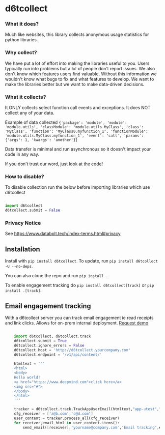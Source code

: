 # d6tcollect

### What it does?

Much like websites, this library collects anonymous usage statistics for python libraries.

### Why collect?

We have put a lot of effort into making the libraries useful to you. Users typically run into problems but a lot of people don't report issues. We also don't know which features users find valuable. Without this information we wouldn't know what bugs to fix and what features to develop. We want to make the libraries better but we want to make data-driven decisions.

### What it collects?

It ONLY collects select function call events and exceptions. It does NOT collect any of your data.

Example of data collected `{'package': 'module', 'module': 'module.utils', 'classModule': 'module.utils.MyClass', 'class': 'MyClass', 'function': 'MyClass0.myfunction_1', 'functionModule': 'module.utils.MyClass.myfunction_1', 'event': 'call', 'params': {'args': 1, 'kwargs': 'another'}}`

Data transfer is minimal and run asynchronous so it doesn't impact your code in any way.

If you don't trust our word, just look at the code!

### How to disable?

To disable collection run the below before importing libraries which use d6tcollect

```python

import d6tcollect
d6tcollect.submit = False
```

### Privacy Notice

See https://www.databolt.tech/index-terms.html#privacy

## Installation

Install with `pip install d6tcollect`. To update, run `pip install d6tcollect -U --no-deps`.

You can also clone the repo and run `pip install .`

To enable engagement tracking do `pip install d6tcollect[track]` or `pip install .[track]`.

## Email engagement tracking

With a d6tcollect server you can track email engagement ie read receipts and link clicks. Allows for on-prem internal deployment.
[Request demo](https://pipe.databolt.tech/gui/request-premium/)

```python

    import d6tcollect, d6tcollect.track
    d6tcollect.submit = True
    d6tcollect.ignore_errors = False
    d6tcollect.host = 'http://d6tcollect.yourcompany.com'
    d6tcollect.endpoint = '/v1/api/content/'
    
    htmltext = '''
    <html>
    <body>
    Hello world!
    <a href="https://www.deepmind.com">click here</a>
    <img src="#">
    </body>
    </html>
    '''

    tracker = d6tcollect.track.TrackAppUserEmail(htmltext,"app-utest","utest-event1")
    cfg_receiver = ['a@b.com','c@d.com']
    user_content = tracker.process_all(cfg_receiver)
    for receiver,email_html in user_content.items():
        send_email([receiver],'yourname@company.com','Email tracking',email_html)

```